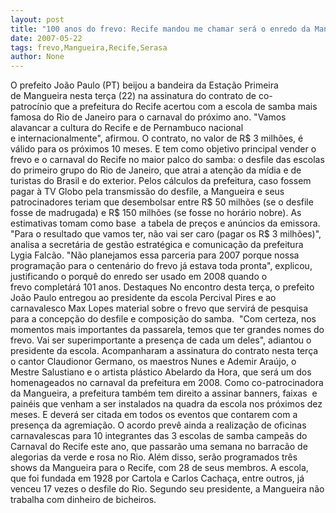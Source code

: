 ```yaml
---
layout: post
title: "100 anos do frevo: Recife mandou me chamar será o enredo da Mangueira em 2008"
date: 2007-05-22
tags: frevo,Mangueira,Recife,Serasa
author: None
---
```

O prefeito Jo&atilde;o Paulo (PT) beijou a bandeira da Esta&ccedil;&atilde;o Primeira de&nbsp;Mangueira nesta ter&ccedil;a (22) na assinatura do contrato de co-patroc&iacute;nio&nbsp;que a prefeitura do Recife&nbsp;acertou com a escola de samba mais famosa do Rio&nbsp;de Janeiro para o carnaval do pr&oacute;ximo ano. &quot;Vamos alavancar a cultura do Recife e de Pernambuco nacional e&nbsp;internacionalmente&quot;, afirmou. 
O contrato, no valor de R$ 3 milh&otilde;es,&nbsp;&eacute; v&aacute;lido&nbsp;para os&nbsp;pr&oacute;ximos 10 meses. E tem como objetivo principal vender o frevo e o carnaval do Recife no maior palco do samba: o desfile das escolas do primeiro grupo do Rio de Janeiro, que&nbsp;atrai a aten&ccedil;&atilde;o da m&iacute;dia e de turistas do Brasil e do exterior.
Pelos c&aacute;lculos da prefeitura, caso fossem pagar &agrave; TV Globo pela&nbsp;transmiss&atilde;o do desfile, a Mangueira e seus patrocinadores teriam que&nbsp;desembolsar entre R$ 50 milh&otilde;es (se o desfile fosse de madrugada) e R$ 150&nbsp;milh&otilde;es (se fosse no hor&aacute;rio nobre). As estimativas tomam como base&nbsp; a&nbsp;tabela de pre&ccedil;os e an&uacute;ncios da emissora.
&quot;Para o resultado que vamos ter, n&atilde;o vai ser caro (pagar os R$ 3&nbsp;milh&otilde;es)&quot;, analisa a secret&aacute;ria de gest&atilde;o estrat&eacute;gica e comunica&ccedil;&atilde;o da&nbsp;prefeitura Lygia Falc&atilde;o. &quot;N&atilde;o planejamos essa parceria para 2007 porque&nbsp;nossa programa&ccedil;&atilde;o para o centen&aacute;rio do frevo j&aacute; estava toda pronta&quot;,&nbsp;explicou, justificando o porqu&ecirc; do enredo ser usado em 2008 quando o frevo&nbsp;complet&aacute;r&aacute; 101 anos. 
Destaques
No encontro desta ter&ccedil;a, o prefeito Jo&atilde;o Paulo entregou ao presidente da&nbsp;escola Percival Pires e ao carnavalesco Max Lopes material sobre o frevo&nbsp;que servir&aacute; de pesquisa para a concep&ccedil;&atilde;o do desfile e composi&ccedil;&atilde;o do samba.&nbsp;
&quot;Com certeza, nos momentos mais importantes da passarela, temos que ter grandes nomes do frevo. Vai ser superimportante a presen&ccedil;a de cada um&nbsp;deles&quot;, adiantou o presidente da escola. 
Acompanharam a&nbsp;assinatura do contrato nesta ter&ccedil;a o cantor Claudionor Germano, os maestros Nunes e Ademir&nbsp;Ara&uacute;jo, o Mestre Salustiano e o artista pl&aacute;stico Abelardo da Hora, que&nbsp;ser&aacute; um dos homenageados no carnaval da prefeitura em 2008.
Como co-patrocinadora da Mangueira, a prefeitura tamb&eacute;m tem direito&nbsp;a&nbsp;assinar banners, faixas&nbsp; e pain&eacute;is que venham a ser instalados na quadra&nbsp;da escola nos pr&oacute;ximos dez meses. E dever&aacute; ser citada em todos os eventos&nbsp;que contarem com a presen&ccedil;a da agremia&ccedil;&atilde;o.
O&nbsp;acordo prev&ecirc; ainda a realiza&ccedil;&atilde;o de oficinas carnavalescas para 10&nbsp;integrantes das 3 escolas de samba campe&atilde;s do Carnaval do Recife este ano,&nbsp;que passar&atilde;o uma semana no barrac&atilde;o de alegorias da verde e rosa no Rio. Al&eacute;m disso, ser&atilde;o programados tr&ecirc;s shows da Mangueira para o Recife, com&nbsp;28 de seus membros.
A escola, que foi fundada em 1928 por Cartola e Carlos Cacha&ccedil;a, entre&nbsp;outros, j&aacute; venceu 17 vezes o desfile do Rio. Segundo seu presidente, a&nbsp;Mangueira n&atilde;o trabalha com dinheiro de bicheiros.&nbsp; 